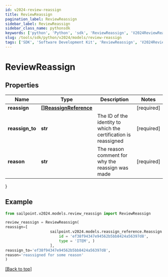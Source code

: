 ```yaml
---
id: v2024-review-reassign
title: ReviewReassign
pagination_label: ReviewReassign
sidebar_label: ReviewReassign
sidebar_class_name: pythonsdk
keywords: ['python', 'Python', 'sdk', 'ReviewReassign', 'V2024ReviewReassign'] 
slug: /tools/sdk/python/v2024/models/review-reassign
tags: ['SDK', 'Software Development Kit', 'ReviewReassign', 'V2024ReviewReassign']
---
```


# ReviewReassign


## Properties

Name | Type | Description | Notes
------------ | ------------- | ------------- | -------------
**reassign** | [**[]ReassignReference**](reassign-reference) |  | [required]
**reassign_to** | **str** | The ID of the identity to which the certification is reassigned | [required]
**reason** | **str** | The reason comment for why the reassign was made | [required]
}

## Example

```python
from sailpoint.v2024.models.review_reassign import ReviewReassign

review_reassign = ReviewReassign(
reassign=[
                    sailpoint.v2024.models.reassign_reference.Reassign Reference(
                        id = 'ef38f94347e94562b5bb8424a56397d8', 
                        type = 'ITEM', )
                    ],
reassign_to='ef38f94347e94562b5bb8424a56397d8',
reason='reassigned for some reason'
)

```
[[Back to top]](#) 

